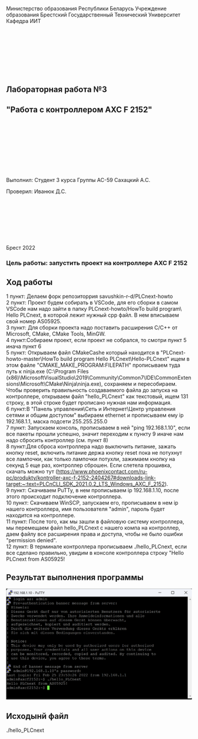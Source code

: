 Министерство образования Республики Беларусь
Учреждение образования Брестский Государственный Технический Университет
Кафедра ИИТ
<br/><br/><br/><br/><br/><br/><br/><br/><br/>
## Лабораторная работа №3
## "Работа с контроллером AXC F 2152"
<br/><br/><br/><br/><br/><br/><br/><br/><br/>
Выполнил:
Студент 3 курса
Группы АС-59
Сахацкий А.С.

Проверил:
Иванюк Д.С.
<br/><br/><br/><br/><br/><br/><br/><br/><br/>
Брест 2022

### Цель работы: запустить проект на контроллере AXC F 2152
## Ход работы 
1 пункт: Делаем форк репозиторрия savushkin-r-d/PLCnext-howto<br>
2 пункт: Проект будем собирать в VSCode, для его сборки в самом VSCode нам надо зайти в папку PLCnext-howto/HowTo build program\ Hello PLCnext, в которой лежит нужный cpp файл. В нем вписываем свой номер AS05925.<br>
3 пункт: Для сборки проекта надо поставить расширения С/С++ от Microsoft, CMake, CMake Tools, MinGW.<br>
4 пункт:Собираем проект, если проект не собрался, то смотри пункт 5 инача пункт 6<br>
5 пункт: Открываем файл CMakeCashe который находится в "PLCnext-howto-master\HowTo build program Hello PLCnext\Hello-PLCnext" ищем в этом файле "CMAKE_MAKE_PROGRAM:FILEPATH" прописываем туда путь к ninja.exe (C:\Program Files (x86)\MicrosoftVisualStudio\2019\Community\Common7\IDE\CommonExtensions\Microsoft\CMake\Ninja\ninja.exe), сохраняем и пересобираем.
Чтобы проверить правильность создаваемого файла до запуска на контроллере, открываем файл "hello_PLCnext" как текстовый, ищем 131 строку, в этой строке будет прописано нужная нам информация. <br>
6 пункт:В "Панель управления\Сеть и Интернет\Центр управления сетями и общим доступом"  выбираем ethernet и прописываем ему ip 192.168.1.1, маска подсети 255.255.255.0 <br>
7 пункт: Запускаем консоль, прописываем в ней "ping 192.168.1.10", если все пакеты прошли успешно, значит переходим к пункту 9 иначе нам надо сбросить контроллер (см. пункт 8)<br>
8 пункт:Для сброса контроллера надо выключить питание, зажать кнопку reset, включить питание держа кнопку reset пока не потухнут вcе лампочки, как только лампочки потухли, зажимаем кнопку на секунд 5 еще раз, контроллер сброшен. Если слетела прошивкa, скачать можно тут (https://www.phoenixcontact.com/ru-pc/produkty/kontroller-axc-f-2152-2404267#downloads-link-target:~:text=PLCnCLI_SDK_2021.0.2_LTS_Windows_AXC_F_2152).<br>
9 пункт: Скачиваем PuTTy, в нем прописываем ip 192.168.1.10, после этого происходит подключение контроллера.<br>
10 пункт: Скачиваем WinSCP, запускаем его, прописываем в нем ip нашего контроллера, имя пользователя "admin", пароль будет находится на контроллере.<br>
11 пункт: После того, как мы зашли в файловую систему контроллера, мы перемещаем файл hello_PLCnext с нашего компа на контроллер, даем файлу все расширения права и доступа, чтобы не было ошибки "permission denied".<br>
12 пункт: В терминале контроллера прописываем ./hello_PLCnext, если все сделано правильно, увидим в консоле контроллера строку "Hello PLCnext from AS05925!<br>

## Результат выполнения программы

![Отчет](https://raw.githubusercontent.com/brstu/MMIPU-2022/b0837e11bc1624cb33b4c858e6b60b38c406c82c/trunk/as005925/task_03/doc/image/console.png)

## Исходынй файл
./hello_PLCnext

